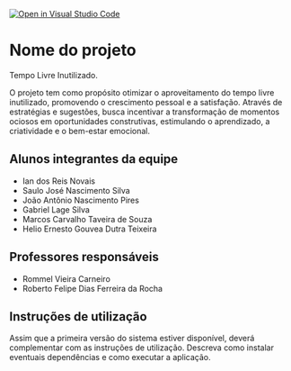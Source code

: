 [![Open in Visual Studio Code](https://classroom.github.com/assets/open-in-vscode-718a45dd9cf7e7f842a935f5ebbe5719a5e09af4491e668f4dbf3b35d5cca122.svg)](https://classroom.github.com/online_ide?assignment_repo_id=11673799&assignment_repo_type=AssignmentRepo)
# Nome do projeto

Tempo Livre Inutilizado.

O projeto tem como propósito otimizar o aproveitamento do tempo livre inutilizado, promovendo o crescimento pessoal e a satisfação. Através de estratégias e sugestões, busca incentivar a transformação de momentos ociosos em oportunidades construtivas, estimulando o aprendizado, a criatividade e o bem-estar emocional. 

## Alunos integrantes da equipe

* Ian dos Reis Novais
* Saulo José Nascimento Silva
* João Antônio Nascimento Pires
* Gabriel Lage Silva
* Marcos Carvalho Taveira de Souza
* Helio Ernesto Gouvea Dutra Teixeira

## Professores responsáveis

* Rommel Vieira Carneiro
* Roberto Felipe Dias Ferreira da Rocha

## Instruções de utilização

Assim que a primeira versão do sistema estiver disponível, deverá complementar com as instruções de utilização. Descreva como instalar eventuais dependências e como executar a aplicação.
